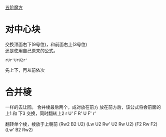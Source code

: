 [五阶魔方](http://www.rubik.com.cn/professor.htm)

# 对中心块
交换顶面右下(9号位)，和前面右上(3号位)  
还是使用自己原来的公式。

    rUr'UrU2r'
    
先上下，再从前依次

# 合并棱
一样的去让回。
合并棱最后两个，成对放在前方
放在前方后，该公式将会前面的 上1 和 下3 交换，同时翻转上2
r U' F R' U F' r'

翻转单个棱，棱放于上朝前
(Rw2 B2 U2) (Lw U2 Rw' U2 Rw U2) (F2 Rw F2) (Lw' B2 Rw2) 